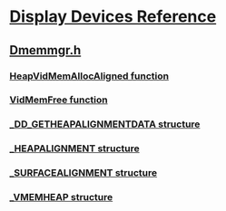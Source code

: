# [Display Devices Reference](../_display/index.md)
## [Dmemmgr.h](index.md)
### [HeapVidMemAllocAligned function](../dmemmgr/nf-dmemmgr-heapvidmemallocaligned.md)
### [VidMemFree function](../dmemmgr/nf-dmemmgr-vidmemfree.md)
### [_DD_GETHEAPALIGNMENTDATA structure](../dmemmgr/ns-dmemmgr-_dd_getheapalignmentdata.md)
### [_HEAPALIGNMENT structure](../dmemmgr/ns-dmemmgr-_heapalignment.md)
### [_SURFACEALIGNMENT structure](../dmemmgr/ns-dmemmgr-_surfacealignment.md)
### [_VMEMHEAP structure](../dmemmgr/ns-dmemmgr-_vmemheap.md)

